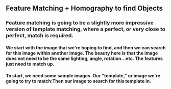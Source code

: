 ## Feature Matching + Homography to find Objects
### Feature matching is going to be a slightly more impressive version of template matching, where a perfect, or very close to perfect, match is required.
#### We start with the image that we're hoping to find, and then we can search for this image within another image. The beauty here is that the image does not need to be the same lighting, angle, rotation...etc. The features just need to match up.
#### To start, we need some sample images. Our "template," or image we're going to try to match:Then our image to search for this template in.
